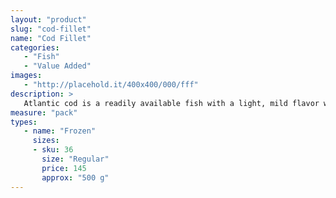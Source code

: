 ```yaml
---
layout: "product"
slug: "cod-fillet"
name: "Cod Fillet"
categories:
   - "Fish"
   - "Value Added"
images:
   - "http://placehold.it/400x400/000/fff"
description: >
   Atlantic cod is a readily available fish with a light, mild flavor which lends itself to a variety of preparations,Cod can also be lightly coated and pan-fried or oven-roasted to create savory meals. . Serve alongside oven-roasted or mashed potatoes and fresh vegetables for a healthy and delicious meal.
measure: "pack"
types: 
   - name: "Frozen"
     sizes: 
     - sku: 36
       size: "Regular"
       price: 145
       approx: "500 g"
---
```

